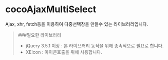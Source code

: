 # cocoAjaxMultiSelect
Ajax, xhr, fetch등을 이용하여 다중선택창을 만들수 있는 라이브러리입니다.

> ###필요한 라이브러리
> - jQuery 3.5.1 이상 : 본 라이브러리 동작을 위해 종속적으로 필요로 합니다.
> - XEIcon : 아이콘호출을 위해 사용합니다.

